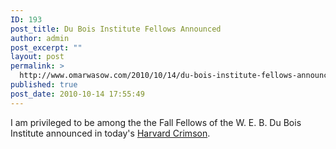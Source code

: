 ```yaml
---
ID: 193
post_title: Du Bois Institute Fellows Announced
author: admin
post_excerpt: ""
layout: post
permalink: >
  http://www.omarwasow.com/2010/10/14/du-bois-institute-fellows-announced/
published: true
post_date: 2010-10-14 17:55:49
---
```

I am privileged to be among the the Fall Fellows of the W. E. B. Du Bois Institute announced in today's <a href="http://www.thecrimson.com/article/2010/10/12/fellows-research-harvard-african/">Harvard Crimson</a>.